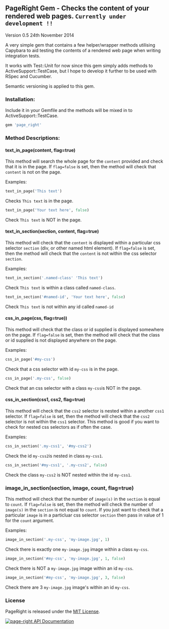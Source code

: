 ## PageRight Gem - Checks the content of your rendered web pages. `Currently under development !!`

Version 0.5 24th November 2014

A very simple gem that contains a few helper/wrapper methods utilising Capybara to aid testing the contents of a rendered web page when writing integration tests.

It works with Test::Unit for now since this gem simply adds methods to ActiveSupport::TestCase, but I hope to develop it further to be used with RSpec and Cucumber.

Semantic versioning is applied to this gem.

### Installation:

Include it in your Gemfile and the methods will be mixed in to ActiveSupport::TestCase.

```ruby
gem 'page_right'
```

### Method Descriptions:

#### text_in_page(content, flag=true)

This method will search the whole page for the `content` provided and check that it is in the page. If `flag=false` is set, then the method will check that `content` is not on the page.

Examples:

```ruby
text_in_page('This text')
```

Checks `This text` is in the page.

```ruby
text_in_page('Your text here', false)
```

Check `This text` is NOT in the page.

#### text_in_section(section, content, flag=true)

This method will check that the `content` is displayed within a particular css selector `section` (div, or other named html element). If `flag=false` is set, then the method will check that the `content` is not within the css selector `section`.

Examples:

```ruby
text_in_section('.named-class' 'This text')
```

Check `This text` is within a class called `named-class`.

```ruby
text_in_section('#named-id', 'Your text here', false)
```

Check `This text` is not within any id called `named-id`

#### css_in_page(css, flag=true))

This method will check that the class or id supplied is displayed somewhere on the page. If `flag=false` is set, then the method will check that the class or id supplied is not displayed anywhere on the page.

Examples:

```ruby
css_in_page('#my-css')
```

Check that a css selector with id `my-css` is in the page.

```ruby 
css_in_page('.my-css', false)
```
Check that an css selector with a class `my-css`is NOT in the page.

#### css_in_section(css1, css2, flag=true)

This method will check that the `css2` selector is nested within a another `css1` selector. If `flag=false` is set, then the method will check that the `css2` selector is not within the `css1` selector. This method is good if you want to check for nested css selectors as if often the case.

Examples:

```ruby
css_in_section('.my-css1', '#my-css2')
```

Check the id `my-css2`is nested in class `my-css1`.

```ruby
css_in_section('#my-css1', '.my-css2', false)
```

Check the class `my-css2` is NOT nested within the id `my-css1`.

### image_in_section(section, image, count, flag=true)

This method will check that the number of `image(s)` in the `section` is equal to `count`. If `flag=false` is set, then the method will check the number of `image(s)` in the `section` is not equal to `count`. If you just want to check that a particular `image` is in a particluar css selector `section` then pass in value of 1 for the `count` argument.

Examples:

```ruby
image_in_section('.my-css', 'my-image.jpg', 1)
```

Check there is exactly one `my-image.jpg` image within a class `my-css`.

```ruby
image_in_section('#my-css', 'my-image.jpg', 1, false)
```

Check there is NOT a `my-image.jpg` image within an id `my-css`.

```ruby
image_in_section('#my-css', 'my-image.jpg', 3, false)
```

Check there are  3 `my-image.jpg` image's within an id `my-css`.


### License

PageRight is released under the <a href="http://www.opensource.org/licenses/MIT" target="_blank">MIT License</a>.

<a href="https://www.omniref.com/ruby/gems/page-right"><img src="https://www.omniref.com/ruby/gems/page-right.png" alt="page-right API Documentation" /></a>